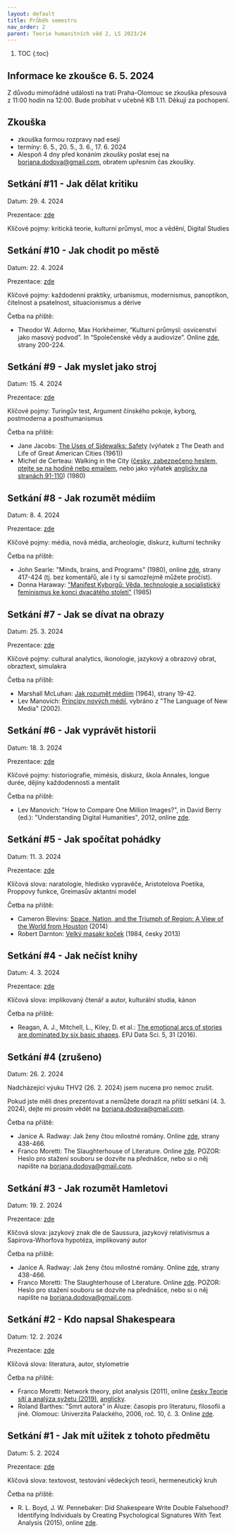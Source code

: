 ```yaml
---
layout: default
title: Průběh semestru
nav_order: 2
parent: Teorie humanitních věd 2, LS 2023/24
---
```


1. TOC
{:toc}

## Informace ke zkoušce 6. 5. 2024

Z důvodu mimořádné události na trati Praha-Olomouc se zkouška přesouvá z 11:00 hodin na 12:00. Bude probíhat v učebně KB 1.11. Děkuji za pochopení.

## Zkouška
- zkouška formou rozpravy nad esejí
- termíny: 6. 5., 20. 5., 3. 6., 17. 6. 2024
- Alespoň 4 dny před konáním zkoušky poslat esej na borjana.dodova@gmail.com, obratem upřesním čas zkoušky.

## Setkání #11 - Jak dělat kritiku
Datum: 29. 4. 2024

Prezentace: [zde](https://bdodova.github.io/prezentace_LS_2023_24_THV2_UP/11-jak_delat_kritiku.html)

Klíčové pojmy: kritická teorie, kulturní průmysl, moc a vědění, Digital Studies

## Setkání #10 - Jak chodit po městě
Datum: 22. 4. 2024

Prezentace: [zde](https://bdodova.github.io/prezentace_LS_2023_24_THV2_UP/10-jak_chodit_po_meste.html)

Klíčové pojmy: každodenní praktiky, urbanismus, modernismus, panoptikon, čitelnost a psatelnost, situacionismus a dérive

Četba na příště:
- Theodor W. Adorno, Max Horkheimer, “Kulturní průmysl: osvícenství jako masový podvod”. In “Společenské vědy a audiovize”. Online [zde](https://monoskop.org/images/d/d8/Bendova_Helena_Strnad_Matej_eds_Spolecenske_vedy_a_audiovize_2014.pdf), strany 200-224.

## Setkání #9 - Jak myslet jako stroj
Datum: 15. 4. 2024

Prezentace: [zde](https://bdodova.github.io/prezentace_LS_2023_24_THV2_UP/09-jak_myslet_jako_stroj.html)

Klíčové pojmy: Turingův test, Argument čínského pokoje, kyborg, postmoderna a posthumanismus

Četba na příště:
- Jane Jacobs: [The Uses of Sidewalks: Safety](https://openlab.bmcc.cuny.edu/criminal-justice-and-the-urban-community-crj-204/wp-content/uploads/sites/92/2020/08/City-Reader-Jacobs.pdf) (výňatek z The Death and Life of Great American Cities (1961))
- Michel de Certeau: Walking in the City ([česky, zabezpečeno heslem, ptejte se na hodině nebo emailem](https://invertedpendulum.cz/dh/Michel_de_Certeau_-_Prochazka_mestem.pdf), nebo jako výňatek [anglicky na stranách 91-110](https://monoskop.org/images/2/2a/De_Certeau_Michel_The_Practice_of_Everyday_Life.pdf)) (1980)

## Setkání #8 - Jak rozumět médiím
Datum: 8. 4. 2024

Prezentace: [zde](https://bdodova.github.io/prezentace_LS_2023_24_THV2_UP/08-jak_rozumet_mediim.html)

Klíčové pojmy: média, nová média, archeologie, diskurz, kulturní techniky

Četba na příště:
- John Searle: "Minds, brains, and Programs" (1980), online [zde](https://zoo.cs.yale.edu/classes/cs458/materials/minds-brains-and-programs.pdf), strany 417-424 (tj. bez komentářů, ale i ty si samozřejmě můžete pročíst).
- Donna Haraway: ["Manifest Kyborgů: Věda, technologie a socialistický feminismus ke konci dvacátého století"](https://monoskop.org/images/d/d9/Haraway_Donna_1991_2002_Manifest_kyborgu_veda_technologie_a_socialisticky_feminismus_ke_konci_dvacateho_stoleti.pdf) (1985)

## Setkání #7 - Jak se dívat na obrazy
Datum: 25. 3. 2024

Prezentace: [zde](https://bdodova.github.io/prezentace_LS_2023_24_THV2_UP/07-jak_se_divat_na_obrazy.html)

Klíčové pojmy: cultural analytics, ikonologie, jazykový a obrazový obrat, obraztext, simulakra

Četba na příště:
- Marshall McLuhan: [Jak rozumět médiím](https://monoskop.org/images/7/77/McLuhan_Marshall_Jak_rozumet_mediim.pdf) (1964), strany 19-42.
- Lev Manovich: [Principy nových médií](https://pile.sdbs.cz/docs/Principy_novych_medii.pdf), vybráno z "The Language of New Media" (2002).

## Setkání #6 - Jak vyprávět historii
Datum: 18. 3. 2024

Prezentace: [zde](https://bdodova.github.io/prezentace_LS_2023_24_THV2_UP/06-jak_vypravet_historii.html)

Klíčové pojmy: historiografie, mimésis, diskurz, škola Annales, longue durée, dějiny každodennosti a mentalit

Četba na příště:
- Lev Manovich: "How to Compare One Million Images?", in David Berry (ed.): "Understanding Digital Humanities", 2012, online [zde](http://manovich.net/content/04-projects/071-how-to-compare/68_article_2011_sm.pdf).

## Setkání #5 - Jak spočítat pohádky
Datum: 11. 3. 2024

Prezentace: [zde](https://bdodova.github.io/prezentace_LS_2023_24_THV2_UP/05-jak_spocitat_pohadky.html)

Klíčová slova: naratologie, hledisko vypravěče, Aristotelova Poetika, Proppovy funkce, Greimasův aktantní model

Četba na příště:
- Cameron Blevins: [Space, Nation, and the Triumph of Region: A View of the World from Houston](http://cameronblevins.org/downloads/Blevins_SpaceNationAndTheTriumphOfRegion_Color.pdf) (2014)
- Robert Darnton: [Velký masakr koček](https://is.muni.cz/el/phil/podzim2015/HIA267/um/Darnton_Masakr_kocek.pdf) (1984, česky 2013)


## Setkání #4 - Jak nečíst knihy
Datum: 4. 3. 2024

Prezentace: [zde](https://bdodova.github.io/prezentace_LS_2023_24_THV2_UP/04-jak_necist_knihy.html)

Klíčová slova: implikovaný čtenář a autor, kulturální studia, kánon

Četba na příště:
- Reagan, A. J., Mitchell, L., Kiley, D. et al.: [The emotional arcs of stories are dominated by six basic shapes](https://link.springer.com/content/pdf/10.1140/epjds/s13688-016-0093-1.pdf). EPJ Data Sci. 5, 31 (2016).

## Setkání #4 (zrušeno)
Datum: 26. 2. 2024

Nadcházející výuku THV2 (26. 2. 2024) jsem nucena pro nemoc zrušit.

Pokud jste měli dnes prezentovat a nemůžete dorazit na příští setkání (4. 3. 2024), dejte mi prosím vědět na borjana.dodova@gmail.com.

Četba na příště:
- Janice A. Radway: Jak ženy čtou milostné romány. Online [zde](https://monoskop.org/images/d/d8/Bendova_Helena_Strnad_Matej_eds_Spolecenske_vedy_a_audiovize_2014.pdf), strany 438-466.
- Franco Moretti: The Slaughterhouse of Literature. Online [zde](http://invertedpendulum.cz/dh/Moretti-Slaughterhouse-of-Lit.pdf). POZOR: Heslo pro stažení souboru se dozvíte na přednášce, nebo si o něj napište na borjana.dodova@gmail.com.


## Setkání #3 - Jak rozumět Hamletovi

Datum: 19. 2. 2024

Prezentace: [zde](https://bdodova.github.io/prezentace_LS_2023_24_THV2_UP/03-jak_rozumet_hamletovi.html)

Klíčová slova: jazykový znak dle de Saussura, jazykový relativismus a Sapirova-Whorfova hypotéza, implikovaný autor

Četba na příště:
- Janice A. Radway: Jak ženy čtou milostné romány. Online [zde](https://monoskop.org/images/d/d8/Bendova_Helena_Strnad_Matej_eds_Spolecenske_vedy_a_audiovize_2014.pdf), strany 438-466.
- Franco Moretti: The Slaughterhouse of Literature. Online [zde](http://invertedpendulum.cz/dh/Moretti-Slaughterhouse-of-Lit.pdf). POZOR: Heslo pro stažení souboru se dozvíte na přednášce, nebo si o něj napište na borjana.dodova@gmail.com.

## Setkání #2 - Kdo napsal Shakespeara

Datum: 12. 2. 2024

Prezentace: [zde](https://bdodova.github.io/prezentace_LS_2023_24_THV2_UP/02-kdo_napsal_shakespeara.html)

Klíčová slova: literatura, autor, stylometrie

Četba na příště:
* Franco Moretti: Network theory, plot analysis (2011), online [česky Teorie sítí a analýza syžetu (2019)](https://bdodova.github.io/prezentace_LS_2022_23_THV2_UP/texts/moretti-teorie_siti_a_analyza_syzetu.pdf), [anglicky](https://litlab.stanford.edu/LiteraryLabPamphlet2.pdf).
* Roland Barthes: "Smrt autora" in Aluze: časopis pro literaturu, filosofii a jiné. Olomouc: Univerzita Palackého, 2006, roč. 10, č. 3. Online [zde](https://monoskop.org/images/d/de/Barthes_Roland_1968_2006_Smrt_autora.pdf).

## Setkání #1 - Jak mít užitek z tohoto předmětu

Datum: 5. 2. 2024

Prezentace: [zde](https://bdodova.github.io/prezentace_LS_2023_24_THV2_UP/01-jak_mit_uzitek_z_tohoto_predmetu.html)

Klíčová slova: textovost, testování vědeckých teorií, hermeneutický kruh

Četba na příště:
* R. L. Boyd, J. W. Pennebaker: Did Shakespeare Write Double Falsehood? Identifying Individuals by Creating Psychological Signatures With Text Analysis (2015), online [zde](https://invertedpendulum.cz/dh/BoydPennebaker2015-DoubleFalsehood.pdf).
